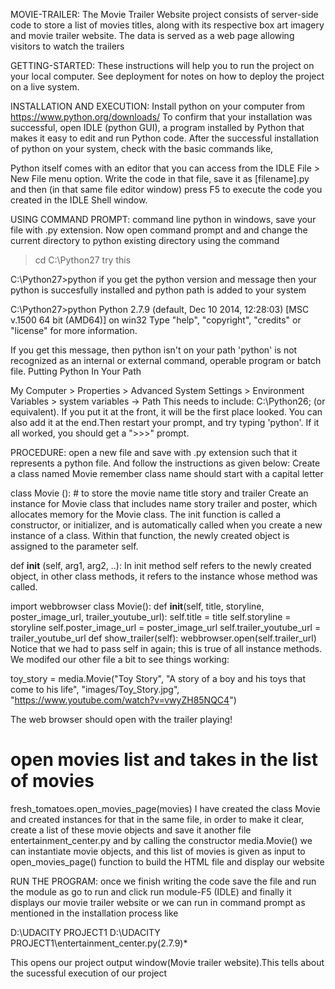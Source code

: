 MOVIE-TRAILER:
The Movie Trailer Website project consists of server-side code to store a list of movies titles, along with its respective box art imagery and movie trailer website. The data is served as a web page allowing visitors to watch the trailers

GETTING-STARTED:
These instructions will help you to run the project on your local computer. See deployment for notes on how to deploy the project on a live system.

INSTALLATION AND EXECUTION:
Install python on your computer from https://www.python.org/downloads/ To confirm that your installation was successful, open IDLE (python GUI), a program installed by Python that makes it easy to edit and run Python code. After the successful installation of python on your system, check with the basic commands like,

Python itself comes with an editor that you can access from the IDLE File > New File menu option. Write the code in that file, save it as [filename].py and then (in that same file editor window) press F5 to execute the code you created in the IDLE Shell window.

USING COMMAND PROMPT:
command line python in windows, save your file with .py extension. Now open command prompt and and change the current directory to python existing directory using the command

>cd C:\Python27
try this

C:\Python27>python
if you get the python version and message then your python is succesfully installed and python path is added to your system

C:\Python27>python
Python 2.7.9 (default, Dec 10 2014, 12:28:03) [MSC v.1500 64 bit (AMD64)] on win32
Type "help", "copyright", "credits" or "license" for more information.
>>>
If you get this message, then python isn't on your path 'python' is not recognized as an internal or external command, operable program or batch file. Putting Python In Your Path

My Computer > Properties > Advanced System Settings > Environment Variables > system variables -> Path
This needs to include: C:\Python26; (or equivalent). If you put it at the front, it will be the first place looked. You can also add it at the end.Then restart your prompt, and try typing 'python'. If it all worked, you should get a ">>>" prompt.

PROCEDURE:
open a new file and save with .py extension such that it represents a python file. And follow the instructions as given below: Create a class named Movie remember class name should start with a capital letter

class Movie (): 	# to store the movie name title story and trailer
Create an instance for Movie class that includes name story trailer and poster, which allocates memory for the Movie class. The init function is called a constructor, or initializer, and is automatically called when you create a new instance of a class. Within that function, the newly created object is assigned to the parameter self.

def   __init__ (self, arg1, arg2,  ..): 
In init method self refers to the newly created object, in other class methods, it refers to the instance whose method was called.

import webbrowser
class Movie():
    def __init__(self, title, storyline, poster_image_url, trailer_youtube_url):
        self.title = title
        self.storyline = storyline
        self.poster_image_url = poster_image_url
        self.trailer_youtube_url = trailer_youtube_url
    def show_trailer(self):
        webbrowser.open(self.trailer_url)
			Notice that we had to pass self in again; this is true of all instance methods. We modifed our other file a bit to see things   working:	
			
toy_story = media.Movie("Toy Story",
                        "A story of a boy and his toys that come to his life",
                        "images/Toy_Story.jpg",
                        "https://www.youtube.com/watch?v=vwyZH85NQC4")

The web browser should open with the trailer playing!

# open movies list and takes in the list of movies
fresh_tomatoes.open_movies_page(movies)
I have created the class Movie and created instances for that in the same file, in order to make it clear, create a list of these movie objects and save it another file entertainment_center.py and by calling the constructor media.Movie() we can instantiate movie objects, and this list of movies is given as input to open_movies_page() function to build the HTML file and display our website

RUN THE PROGRAM:
once we finish writing the code save the file and run the module as go to run and click run module-F5 (IDLE) and finally it displays our movie trailer website or we can run in command prompt as mentioned in the installation process like

D:\UDACITY PROJECT1
D:\UDACITY PROJECT1\entertainment_center.py(2.7.9)*

This opens our project output window(Movie trailer website).This tells about the sucessful execution of our project
